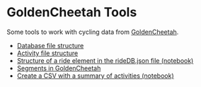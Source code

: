 # GoldenCheetah Tools

Some tools to work with cycling data from [GoldenCheetah](https://www.goldencheetah.org/).

<!--- [User Stories (To-Do)](doc/user-stories.md)-->
- [Database file structure](./doc/db-file-structure.md)
- [Activity file structure](./doc/activity-structure.md)
- [Structure of a ride element in the rideDB.json file (notebook)](./notebooks/rideDB-structure.ipynb)
- [Segments in GoldenCheetah](./doc/segments.md)
- [Create a CSV with a summary of activities (notebook)](./notebooks/ride_summary_csv.ipynb)

<!--- [Trello](https://trello.com/b/mWWpbKss)-->
